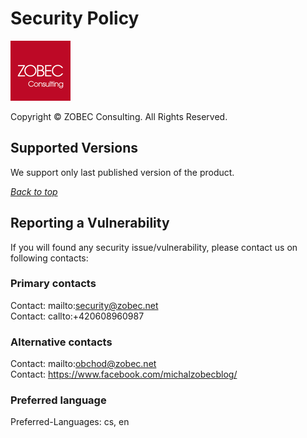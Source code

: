 # Security Policy

<a name="documenttitle"></a>

![ZOBEC Consulting logo](img\zobec-consulting-red-full-96x96.png "ZOBEC Consulting logo")

Copyright &copy; ZOBEC Consulting. All Rights Reserved.

## Supported Versions

We support only last published version of the product.

[*Back to top*](#documenttitle)

## Reporting a Vulnerability

If you will found any security issue/vulnerability, please contact us on following contacts:

### Primary contacts

Contact: mailto:security@zobec.net  
Contact: callto:+420608960987

### Alternative contacts

Contact: mailto:obchod@zobec.net  
Contact: https://www.facebook.com/michalzobecblog/

### Preferred language

Preferred-Languages: cs, en
